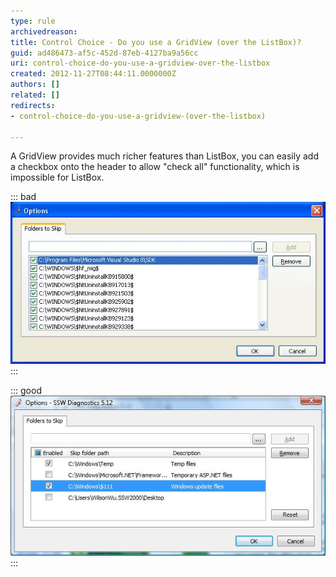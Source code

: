 ```yaml
---
type: rule
archivedreason: 
title: Control Choice - Do you use a GridView (over the ListBox)?
guid: ad486473-af5c-452d-87eb-4127ba9a56cc
uri: control-choice-do-you-use-a-gridview-over-the-listbox
created: 2012-11-27T08:44:11.0000000Z
authors: []
related: []
redirects:
- control-choice-do-you-use-a-gridview-(over-the-listbox)

---
```


A GridView provides much richer features than ListBox, you can easily add a checkbox onto the header to allow "check all" functionality, which is impossible for ListBox.

<!--endintro-->

::: bad  
![Figure: Bad Example - Use the ListBox.](../../assets/BadUseListBox.jpg)  
:::  

::: good  
![Figure: Good Example - Use GridView and add the enabled checkbox on the header](../../assets/GoodUseGridView.jpg)  
:::
